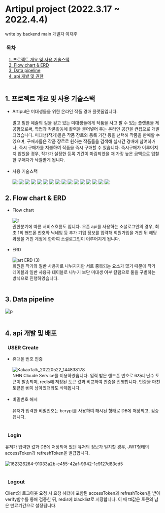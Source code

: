 # Artipul project (2022.3.17 ~ 2022.4.4)
write by backend main 개발자 이재후
<h3>&nbsp;목차</h3>
  
  &nbsp;&nbsp;&nbsp;[1. 프로젝트 개요 및 사용 기술스택](#1-프로젝트-개요-및-사용-기술스택)<br>
  &nbsp;&nbsp;&nbsp;[2. Flow chart & ERD](#2-flow-chart--erd)<br>
  &nbsp;&nbsp;&nbsp;[3. Data pipeline](#3-data-pipeline)<br>
  &nbsp;&nbsp;&nbsp;[4. api 개발 및 권한](#4-api-개발-및-배포)<br><br>
  
## 1. 프로젝트 개요 및 사용 기술스택
* Artipul은 미대생들을 위한 온라인 작품 경매 플랫폼입니다. <br><br>
  멀고 험한 예술의 길을 걷고 있는 미대생들에게 작품을 사고 팔 수 있는 플랫폼을 제공함으로써, 학업과 작품활동에 활력을 불어넣어 주는 온라인 공간을 컨셉으로 개발되었습니다.
  미대생(작가)들은 작품 장르와 등록 기간 등을 선택해 작품을 판매할 수 있으며, 구매자들은 작품 장르로 원하는 작품들을 검색해 실시간 경매에 참여하거나, 
  즉시 구매가를 지불하여 작품을 즉시 구매할 수 있습니다. 즉시구매가 이루어지지 않았을 경우, 작가가 설정한 등록 기간이 마감되었을 때 가장 높은 금액으로 입찰한 구매자가 낙찰받게 됩니다. <br><br>
* 사용 기술스택 <br><br>
  <img src="https://img.shields.io/badge/JavaScript-FFF064?style=for-the-badge&logo=JavaScript&logoColor=black">
  <img src="https://img.shields.io/badge/TypeScript-0078FF?style=for-the-badge&logo=TypeScript&logoColor=white">
  <img src="https://img.shields.io/badge/Node.js-7AF67A?style=for-the-badge&logo=Node.js&logoColor=black">
  <img src="https://img.shields.io/badge/NestJS-FF0000?style=for-the-badge&logo=NestJS&logoColor=white">
  <img src="https://img.shields.io/badge/TypefORM-FF8C0A?style=for-the-badge&logo=Typeform&logoColor=black">
  <img src="https://img.shields.io/badge/MySQL-4479A1?style=for-the-badge&logo=MySQL&logoColor=white">
  <img src="https://img.shields.io/badge/Redis-DC382D?style=for-the-badge&logo=Redis&logoColor=white">
  <img src="https://img.shields.io/badge/ElasticSearch-2CE0BC?style=for-the-badge&logo=Elasticsearch&logoColor=white">
  <img src="https://img.shields.io/badge/Logstash-010101?style=for-the-badge&logo=Logstash&logoColor=white">
  <img src="https://img.shields.io/badge/Socket.io-F9FFFF?style=for-the-badge&logo=Socket.io&logoColor=black">
  <img src="https://img.shields.io/badge/GraphQL-E10098?style=for-the-badge&logo=GraphQL&logoColor=white">
  <img src="https://img.shields.io/badge/Docker-2496ED?style=for-the-badge&logo=Docker&logoColor=white">
  <img src="https://img.shields.io/badge/Git-F05032?style=for-the-badge&logo=Git&logoColor=white">
  <img src="https://img.shields.io/badge/GitHub-000000?style=for-the-badge&logo=GitHub&logoColor=white">
  <img src="https://img.shields.io/badge/GCP-4285F4?style=for-the-badge&logo=Google Cloud&logoColor=white">
  <img src="https://img.shields.io/badge/Express-17202C?style=for-the-badge&logo=Express&logoColor=white">
 
## 2. Flow chart & ERD
* Flow chart <br><br>
![f](https://user-images.githubusercontent.com/81277145/169238415-f01674f0-9d00-4f5e-8b99-f4bd37f398b1.png) <br>
권한분기에 따른 서비스흐름도 입니다. 오픈 api를 사용하는 소셜로그인의 경우, 최초 1회 핸드폰 번호와 닉네임 등 추가 기입 정보를 입력해
회원가입을 거친 뒤 해당 과정을 거친 계정에 한하여 소셜로그인이 이루어지게 됩니다.
<br><br>
* ERD <br><br>
![art ERD (3)](https://user-images.githubusercontent.com/81277145/169240107-dd14c2a6-bc59-4414-9209-e5833520bfb9.png) <br>
회원은 작가와 일반 사용자로 나눠지지만 서로 중복되는 요소가 많기 때문에 작가 테이블과 일반 사용자 테이블로 나누기 보단 
미대생 여부 칼럼으로 둘을 구별하는 방식으로 진행하였습니다.
<br><br>
## 3. Data pipeline
![p](https://user-images.githubusercontent.com/81277145/169240966-b43b0cce-3b1d-4658-8968-b6f343c91c86.jpg)
<br><br>

## 4. api 개발 및 배포
 ### &nbsp;&nbsp;<b>USER Create</b> <br>
 * 휴대폰 번호 인증 <br><br>
 ![KakaoTalk_20220522_144838178](https://user-images.githubusercontent.com/81277145/169689266-233d1ef5-dea1-435b-a826-f726e83d2925.png)<br>
 NHN Cloude Service를 이용하였습니다. 입력 받은 핸드폰 번호로 6자리 난수 토큰이 발송되며, redis에 저장된 토큰 값과 비교하여 인증을 진행합니다. 인증을 마친 토큰은 ttl이
 남아있더라도 삭제됩니다. <br><br>
 * 비밀번호 해시 <br><br>
 유저가 입력한 비밀번호는 bcrypt를 사용하여 해시된 형태로 DB에 저장되고, 검증됩니다. <br><br>
 
 ### &nbsp;&nbsp;<b>Login</b> <br>
 유저가 입력한 값과 DB에 저장되어 있던 유저의 정보가 일치할 경우, JWT형태의 accessToken과 refreshToken을 발급합니다. <br><br>
 ![162326264-91033a2b-c455-42af-9942-1c9127d83cd5](https://user-images.githubusercontent.com/81277145/169690251-046da31b-c05c-4d99-bc63-35fb5e908fdd.png)<br><br>

### &nbsp;&nbsp;<b>Logout</b> <br>
Client의 로그아웃 요청 시 요청 헤더에 포함된 accessToken과 refreshToken을 받아 verify함수를 통해 검증한 뒤, redis에 blacklist로 저장합니다. 이 때 ttl값은 토큰의 남은 만료기간으로 설정됩니다. 

